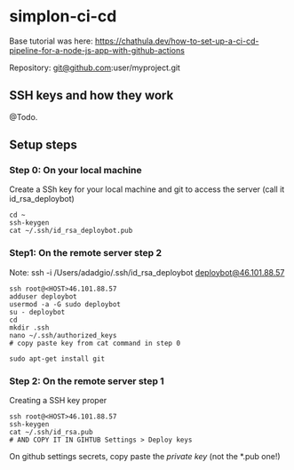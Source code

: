 # simplon-ci-cd

Base tutorial was here: 
https://chathula.dev/how-to-set-up-a-ci-cd-pipeline-for-a-node-js-app-with-github-actions

Repository: git@github.com:user/myproject.git

## SSH keys and how they work

@Todo.

## Setup steps

### Step 0: On your local machine

Create a SSh key for your local machine and git to access the server (call it id_rsa_deploybot)

```
cd ~
ssh-keygen
cat ~/.ssh/id_rsa_deploybot.pub
```

### Step1: On the remote server step 2

Note: ssh -i /Users/adadgio/.ssh/id_rsa_deploybot deploybot@46.101.88.57


```
ssh root@<HOST>46.101.88.57
adduser deploybot
usermod -a -G sudo deploybot
su - deploybot
cd 
mkdir .ssh
nano ~/.ssh/authorized_keys
# copy paste key from cat command in step 0

sudo apt-get install git
```

### Step 2: On the remote server step 1

Creating a SSH key proper

```
ssh root@<HOST>46.101.88.57
ssh-keygen
cat ~/.ssh/id_rsa.pub
# AND COPY IT IN GIHTUB Settings > Deploy keys
```



On github settings secrets, copy paste the *private key* (not the *.pub one!)

